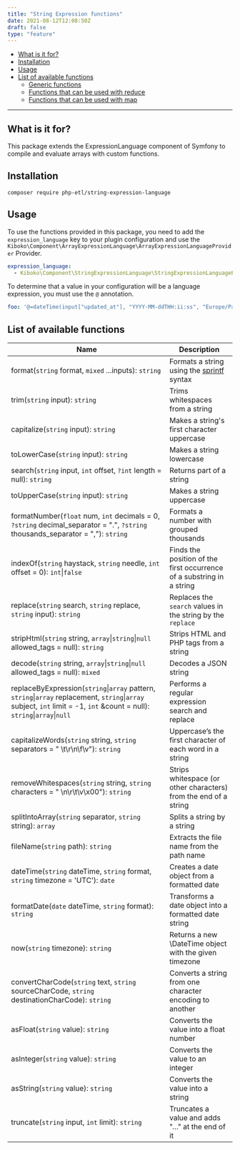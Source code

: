```yaml
---
title: "String Expression functions"
date: 2021-08-12T12:08:50Z
draft: false
type: "feature"
---
```


- [What is it for?](#what-is-it-for)
- [Installation](#installation)
- [Usage](#usage)
- [List of available functions](#list-of-available-functions)
    - [Generic functions](#generic-functions)
    - [Functions that can be used with reduce](#functions-that-can-be-used-with-reduce)
    - [Functions that can be used with map](#functions-that-can-be-used-with-map)

---

## What is it for? 

This package extends the ExpressionLanguage component of Symfony to compile and evaluate arrays with custom functions.

## Installation

```shell
composer require php-etl/string-expression-language
```

## Usage

To use the functions provided in this package, you need to add the `expression_language` key to your plugin configuration 
and use the `Kiboko\Component\ArrayExpressionLanguage\ArrayExpressionLanguageProvider` Provider.

```yaml
expression_language:
  - Kiboko\Component\StringExpressionLanguage\StringExpressionLanguageProvider
```

To determine that a value in your configuration will be a language expression, you must use the `@` annotation.

```yaml
foo: '@=dateTime(input["updated_at"], "YYYY-MM-ddTHH:ii:ss", "Europe/Paris")'
```

## List of available functions

| Name                                                                                                                                                                                           | Description                                                                                     |
|------------------------------------------------------------------------------------------------------------------------------------------------------------------------------------------------|-------------------------------------------------------------------------------------------------|
| format(`string` format, `mixed` ...inputs): `string`                                                                                                                                           | Formats a string using the [sprintf](https://www.php.net/manual/en/function.sprintf.php) syntax | 
| trim(`string` input): `string`                                                                                                                                                                 | Trims whitespaces from a string                                                                 | 
| capitalize(`string` input): `string`                                                                                                                                                           | Makes a string's first character uppercase                                                      | 
| toLowerCase(`string` input): `string`                                                                                                                                                          | Makes a string lowercase                                                                        | 
| search(`string` input, `int` offset, `?int` length = null): `string`                                                                                                                           | Returns part of a string                                                                        | 
| toUpperCase(`string` input): `string`                                                                                                                                                          | Makes a string uppercase                                                                        | 
| formatNumber(`float` num, `int` decimals = 0, `?string` decimal_separator = ".", `?string` thousands_separator = ","): `string`                                                                | Formats a number with grouped thousands                                                         | 
| indexOf(`string` haystack, `string` needle, `int` offset = 0): `int`&vert;`false`                                                                                                              | Finds the position of the first occurrence of a substring in a string                           | 
| replace(`string` search, `string` replace, `string` input): `string`                                                                                                                           | Replaces the `search` values in the string by the `replace`                                     | 
| stripHtml(`string` string, `array`&vert;`string`&vert;`null` allowed_tags = null): `string`                                                                                                    | Strips HTML and PHP tags from a string                                                          | 
| decode(`string` string, `array`&vert;`string`&vert;`null` allowed_tags = null): `mixed`                                                                                                        | Decodes a JSON string                                                                           | 
| replaceByExpression(`string`&vert;`array` pattern, `string`&vert;`array` replacement, `string`&vert;`array` subject, `int` limit = -1, `int` &count = null): `string`&vert;`array`&vert;`null` | Performs a regular expression search and replace                                                | 
| capitalizeWords(`string` string, `string` separators = " \t\r\n\f\v"): `string`                                                                                                                | Uppercase’s the first character of each word in a string                                        | 
| removeWhitespaces(`string` string, `string` characters = " \n\r\t\v\x00"): `string`                                                                                                            | Strips whitespace (or other characters) from the end of a string                                | 
| splitIntoArray(`string` separator, `string` string): `array`                                                                                                                                   | Splits a string by a string                                                                     | 
| fileName(`string` path): `string`                                                                                                                                                              | Extracts the file name from the path name                                                       | 
| dateTime(`string` dateTime, `string` format, `string` timezone = 'UTC'): `date`                                                                                                                | Creates a date object from a formatted date                                                     | 
| formatDate(`date` dateTime, `string` format): `string`                                                                                                                                         | Transforms a date object into a formatted date string                                           | 
| now(`string` timezone): `string`                                                                                                                                                               | Returns a new \DateTime object with the given timezone                                          | 
| convertCharCode(`string` text, `string` sourceCharCode, `string` destinationCharCode): `string`                                                                                                | Converts a string from one character encoding to another                                        | 
| asFloat(`string` value): `string`                                                                                                                                                              | Converts the value into a float number                                                          | 
| asInteger(`string` value): `string`                                                                                                                                                            | Converts the value to an integer                                                                | 
| asString(`string` value): `string`                                                                                                                                                             | Converts the value into a string                                                                | 
| truncate(`string` input, `int` limit): `string`                                                                                                                                                | Truncates a value and adds "…" at the end of it                                                 | 
